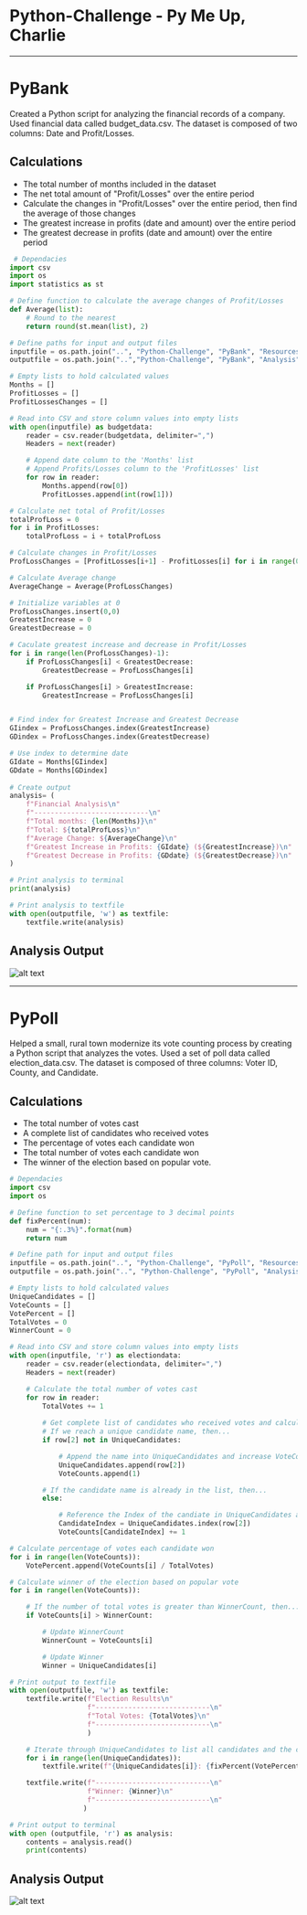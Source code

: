 # Python-Challenge - Py Me Up, Charlie

-----

# PyBank
Created a Python script for analyzing the financial records of a company. Used financial data called budget_data.csv. The dataset is composed of two columns: Date and Profit/Losses.

## Calculations
* The total number of months included in the dataset
* The net total amount of "Profit/Losses" over the entire period
* Calculate the changes in "Profit/Losses" over the entire period, then find the average of those changes
* The greatest increase in profits (date and amount) over the entire period
* The greatest decrease in profits (date and amount) over the entire period

```python
 # Dependacies 
import csv
import os
import statistics as st 

# Define function to calculate the average changes of Profit/Losses
def Average(list):
    # Round to the nearest 
    return round(st.mean(list), 2) 

# Define paths for input and output files
inputfile = os.path.join("..", "Python-Challenge", "PyBank", "Resources", "budget_data.csv")
outputfile = os.path.join("..","Python-Challenge", "PyBank", "Analysis", "analysis.txt")

# Empty lists to hold calculated values
Months = []
ProfitLosses = []
ProfitLossesChanges = []

# Read into CSV and store column values into empty lists
with open(inputfile) as budgetdata:
    reader = csv.reader(budgetdata, delimiter=",")
    Headers = next(reader)

    # Append date column to the 'Months' list
    # Append Profits/Losses column to the 'ProfitLosses' list
    for row in reader:
        Months.append(row[0])
        ProfitLosses.append(int(row[1]))

# Calculate net total of Profit/Losses
totalProfLoss = 0
for i in ProfitLosses:
    totalProfLoss = i + totalProfLoss

# Calculate changes in Profit/Losses 
ProfLossChanges = [ProfitLosses[i+1] - ProfitLosses[i] for i in range(0,len(ProfitLosses)-1)]

# Calculate Average change
AverageChange = Average(ProfLossChanges)

# Initialize variables at 0
ProfLossChanges.insert(0,0)
GreatestIncrease = 0
GreatestDecrease = 0

# Caculate greatest increase and decrease in Profit/Losses
for i in range(len(ProfLossChanges)-1):
    if ProfLossChanges[i] < GreatestDecrease:
        GreatestDecrease = ProfLossChanges[i]

    if ProfLossChanges[i] > GreatestIncrease:
        GreatestIncrease = ProfLossChanges[i]   


# Find index for Greatest Increase and Greatest Decrease
GIindex = ProfLossChanges.index(GreatestIncrease)
GDindex = ProfLossChanges.index(GreatestDecrease)

# Use index to determine date
GIdate = Months[GIindex]
GDdate = Months[GDindex]
    
# Create output
analysis= (
    f"Financial Analysis\n"
    f"----------------------------\n"
    f"Total months: {len(Months)}\n"
    f"Total: ${totalProfLoss}\n"
    f"Average Change: ${AverageChange}\n"
    f"Greatest Increase in Profits: {GIdate} (${GreatestIncrease})\n"
    f"Greatest Decrease in Profits: {GDdate} (${GreatestDecrease})\n"
)

# Print analysis to terminal
print(analysis)

# Print analysis to textfile
with open(outputfile, 'w') as textfile:
    textfile.write(analysis)
```
## Analysis Output

![alt text](https://github.com/gnivil/Python-Challenge/blob/b6156db27ed7c5f7bfe181396ef999f39b96b09e/PyBank/Analysis/PyBank%20Analysis.png)

-----

# PyPoll
Helped a small, rural town modernize its vote counting process by creating a Python script that analyzes the votes. Used a set of poll data called election_data.csv. The dataset is composed of three columns: Voter ID, County, and Candidate.

## Calculations
* The total number of votes cast
* A complete list of candidates who received votes
* The percentage of votes each candidate won
* The total number of votes each candidate won
* The winner of the election based on popular vote.

```python
# Dependacies 
import csv
import os

# Define function to set percentage to 3 decimal points
def fixPercent(num):
    num = "{:.3%}".format(num)
    return num

# Define path for input and output files
inputfile = os.path.join("..", "Python-Challenge", "PyPoll", "Resources", "election_data.csv")
outputfile = os.path.join("..", "Python-Challenge", "PyPoll", "Analysis", "analysis.txt")

# Empty lists to hold calculated values
UniqueCandidates = []
VoteCounts = []
VotePercent = []
TotalVotes = 0
WinnerCount = 0

# Read into CSV and store column values into empty lists
with open(inputfile, 'r') as electiondata:
    reader = csv.reader(electiondata, delimiter=",")
    Headers = next(reader)

    # Calculate the total number of votes cast
    for row in reader: 
        TotalVotes += 1
    
        # Get complete list of candidates who received votes and calculate each one's total number of votes
        # If we reach a unique candidate name, then...
        if row[2] not in UniqueCandidates:

            # Append the name into UniqueCandidates and increase VoteCounts by 1 
            UniqueCandidates.append(row[2])
            VoteCounts.append(1)

        # If the candidate name is already in the list, then...
        else:

            # Reference the Index of the candiate in UniqueCandidates and increase VoteCounts by 1
            CandidateIndex = UniqueCandidates.index(row[2])
            VoteCounts[CandidateIndex] += 1

# Calculate percentage of votes each candidate won
for i in range(len(VoteCounts)):
    VotePercent.append(VoteCounts[i] / TotalVotes)

# Calculate winner of the election based on popular vote
for i in range(len(VoteCounts)):

    # If the number of total votes is greater than WinnerCount, then...
    if VoteCounts[i] > WinnerCount:

        # Update WinnerCount
        WinnerCount = VoteCounts[i]

        # Update Winner
        Winner = UniqueCandidates[i]

# Print output to textfile
with open(outputfile, 'w') as textfile:
    textfile.write(f"Election Results\n"
                   f"----------------------------\n"
                   f"Total Votes: {TotalVotes}\n"
                   f"----------------------------\n"
                   )

    # Iterate through UniqueCandidates to list all candidates and the calculated information
    for i in range(len(UniqueCandidates)):
        textfile.write(f"{UniqueCandidates[i]}: {fixPercent(VotePercent[i])} ({VoteCounts[i]})\n")

    textfile.write(f"----------------------------\n"
                   f"Winner: {Winner}\n"
                   f"----------------------------\n"
                  )

# Print output to terminal
with open (outputfile, 'r') as analysis:
    contents = analysis.read()
    print(contents)
```

## Analysis Output

![alt text](https://github.com/gnivil/Python-Challenge/blob/c129d552965b1ad39ac4f3c90f406f3733725f9c/PyPoll/Analysis/PyPoll%20Analysis.png)
